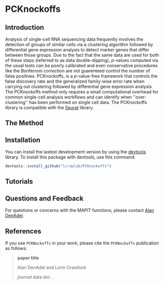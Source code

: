 # PCKnockoffs

## Introduction

Analysis of single-cell RNA sequencing data frequently involves the detection of groups of similar cells via a clustering algorithm followed by differential gene expression analysis to detect marker genes that differ between those groups.
Due to the fact that the same data are used for both of these steps (referred to as data double-dipping), $p$-values computed via the usual tests can be poorly calibrated and even conservative procedures like the Bonferroni correction are not guarenteed control the number of false positives. 
PCKnockoffs, is a $p$-value-free framework that controls the false discovery rate and the generalized family-wise error rate when carrying out clustering followed by differential gene expression analysis. The PCKnockoffs method only requires a small computational overhead for common single-cell analysis workflows and can identify when ''over-clustering'' has been performed on single cell data. The PCKnockoffs library is compatible with the [Seurat](https://satijalab.org/seurat/) library.

## The Method

## Installation

You can install the lastest development version by using the [devtools](https://CRAN.R-project.org/package=devtools) library. To install this package with devtools, use this command:

```r
devtools::install_github("lcrawlab/PCKnockoffs")
```


## Tutorials

## Questions and Feedback
For questions or concerns with the MAPIT functions, please contact
[Alan DenAdel](mailto:alan_denadel@brown.edu).

## References

If you use `PCKNockoffs` in your work, please cite the `PCKNockoffs` publication as follows:

> **paper title**
>
> Alan DenAdel and Lorin Crawford
>
>_journal_ data doi: []().

